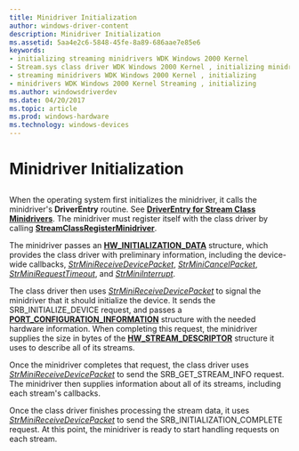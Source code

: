 ```yaml
---
title: Minidriver Initialization
author: windows-driver-content
description: Minidriver Initialization
ms.assetid: 5aa4e2c6-5848-45fe-8a89-686aae7e85e6
keywords:
- initializing streaming minidrivers WDK Windows 2000 Kernel
- Stream.sys class driver WDK Windows 2000 Kernel , initializing minidrivers
- streaming minidrivers WDK Windows 2000 Kernel , initializing
- minidrivers WDK Windows 2000 Kernel Streaming , initializing
ms.author: windowsdriverdev
ms.date: 04/20/2017
ms.topic: article
ms.prod: windows-hardware
ms.technology: windows-devices
---
```


# Minidriver Initialization


## <a href="" id="ddk-minidriver-initialization-ksg"></a>


When the operating system first initializes the minidriver, it calls the minidriver's **DriverEntry** routine. See [**DriverEntry for Stream Class Minidrivers**](https://msdn.microsoft.com/library/windows/hardware/ff558717). The minidriver must register itself with the class driver by calling [**StreamClassRegisterMinidriver**](https://msdn.microsoft.com/library/windows/hardware/ff568263).

The minidriver passes an [**HW\_INITIALIZATION\_DATA**](https://msdn.microsoft.com/library/windows/hardware/ff559682) structure, which provides the class driver with preliminary information, including the device-wide callbacks, [*StrMiniReceiveDevicePacket*](https://msdn.microsoft.com/library/windows/hardware/ff568463), [*StrMiniCancelPacket*](https://msdn.microsoft.com/library/windows/hardware/ff568448), [*StrMiniRequestTimeout*](https://msdn.microsoft.com/library/windows/hardware/ff568473), and [*StrMiniInterrupt*](https://msdn.microsoft.com/library/windows/hardware/ff568459).

The class driver then uses [*StrMiniReceiveDevicePacket*](https://msdn.microsoft.com/library/windows/hardware/ff568463) to signal the minidriver that it should initialize the device. It sends the SRB\_INITIALIZE\_DEVICE request, and passes a [**PORT\_CONFIGURATION\_INFORMATION**](https://msdn.microsoft.com/library/windows/hardware/ff567785) structure with the needed hardware information. When completing this request, the minidriver supplies the size in bytes of the [**HW\_STREAM\_DESCRIPTOR**](https://msdn.microsoft.com/library/windows/hardware/ff559686) structure it uses to describe all of its streams.

Once the minidriver completes that request, the class driver uses [*StrMiniReceiveDevicePacket*](https://msdn.microsoft.com/library/windows/hardware/ff568463) to send the SRB\_GET\_STREAM\_INFO request. The minidriver then supplies information about all of its streams, including each stream's callbacks.

Once the class driver finishes processing the stream data, it uses [*StrMiniReceiveDevicePacket*](https://msdn.microsoft.com/library/windows/hardware/ff568463) to send the SRB\_INITIALIZATION\_COMPLETE request. At this point, the minidriver is ready to start handling requests on each stream.

 

 




